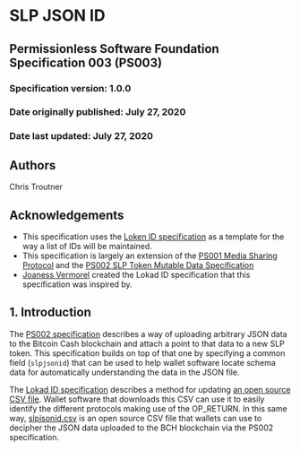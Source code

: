 # SLP JSON ID
## Permissionless Software Foundation Specification 003 (PS003)

### Specification version: 1.0.0
### Date originally published: July 27, 2020
### Date last updated: July 27, 2020

## Authors
Chris Troutner

## Acknowledgements
- This specification uses the [Loken ID specification](https://github.com/bitcoincashorg/bitcoincash.org/blob/master/spec/op_return-prefix-guideline.md) as a template for the way a list of IDs will be maintained.
- This specification is largely an extension of the [PS001 Media Sharing Protocol](./ps001-media-sharing.md) and the [PS002 SLP Token Mutable Data Specification](./ps002-slp-mutable-data.md)
- [Joaness Vermorel](https://blog.vermorel.com/journal/2018/5/23/4-byte-prefix-guideline-for-op_return-on-bitcoin.html) created the Lokad ID specification that this specification was inspired by.

## 1. Introduction
The [PS002 specification](./ps002-slp-mutable-data.md) describes a way of uploading arbitrary JSON data to the Bitcoin Cash blockchain and attach a point to that data to a new SLP token. This specification builds on top of that one by specifying a common field (`slpjsonid`) that can be used to help wallet software locate schema data for automatically understanding the data in the JSON file.

The [Lokad ID specification](https://github.com/bitcoincashorg/bitcoincash.org/blob/master/spec/op_return-prefix-guideline.md) describes a method for updating [an open source CSV file](https://github.com/bitcoincashorg/bitcoincash.org/blob/master/etc/protocols.csv). Wallet software that downloads this CSV can use it to easily identify the different protocols making use of the OP_RETURN. In this same way, [slpjsonid.csv](./slpjsonid.csv) is an open source CSV file that wallets can use to decipher the JSON data uploaded to the BCH blockchain via the PS002 specification.

